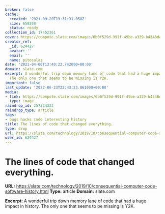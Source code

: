 ```yaml
---
broken: false
cache:
  created: '2021-09-20T19:31:31.058Z'
  size: 658208
  status: ready
collection_id: 17452361
cover: https://compote.slate.com/images/6b0f529d-991f-49be-a329-b4348da309fc.jpeg?width=780&height=520&rect=2240x1493&offset=384x0
creator_ref:
  _id: 624427
  avatar: ''
  email: ''
  name: pitosalas
date: '2021-04-06T13:40:22.742000+00:00'
domain: slate.com
excerpt: A wonderful trip down memory lane of code that had a huge impact in history.
  The only one that seems to be missing is Y2K.
important: false
last_update: '2022-06-23T22:43:23.861000+00:00'
media:
- link: https://compote.slate.com/images/6b0f529d-991f-49be-a329-b4348da309fc.jpeg?width=780&height=520&rect=2240x1493&offset=384x0
  type: image
raindrop_id: 257324333
raindrop_type: article
tags:
- bugs hacks code interesting history
title: The lines of code that changed everything.
type: drop
url: https://slate.com/technology/2019/10/consequential-computer-code-software-history.html
user_id: 624427
---
```


# The lines of code that changed everything.

**URL:** https://slate.com/technology/2019/10/consequential-computer-code-software-history.html
**Type:** article
**Domain:** slate.com

**Excerpt:** A wonderful trip down memory lane of code that had a huge impact in history. The only one that seems to be missing is Y2K.
